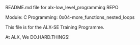 README.md file for alx-low_level_programming REPO

Module: C Programming:
0x04-more_functions_nested_loops

This file is for the ALX-SE Training Programme.

At ALX, We DO.HARD.THINGS!
